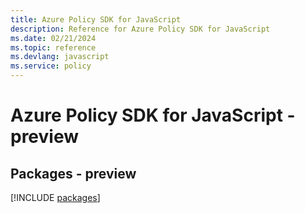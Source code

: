 ```yaml
---
title: Azure Policy SDK for JavaScript
description: Reference for Azure Policy SDK for JavaScript
ms.date: 02/21/2024
ms.topic: reference
ms.devlang: javascript
ms.service: policy
---
```

# Azure Policy SDK for JavaScript - preview
## Packages - preview
[!INCLUDE [packages](policy-index.md)]
